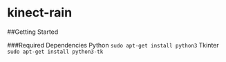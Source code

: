 # kinect-rain

##Getting Started

###Required Dependencies
Python
```sudo apt-get install python3```
Tkinter
```sudo apt-get install python3-tk```
